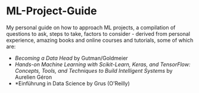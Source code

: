 # ML-Project-Guide
My personal guide on how to approach ML projects, a compilation of questions to ask, steps to take, factors to consider - derived from personal experience, amazing books and online courses and tutorials, some of which are:

* *Becoming a Data Head* by Gutman/Goldmeier
* *Hands-on Machine Learning with Scikit-Learn, Keras, and TensorFlow: Concepts, Tools, and Techniques to Build Intelligent Systems* by Aurelien Géron
* *Einführung in Data Science by Grus (O'Reilly)
